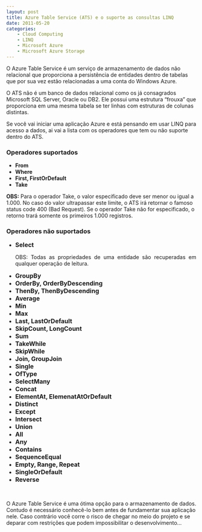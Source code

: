 ```yaml
---
layout: post
title: Azure Table Service (ATS) e o suporte as consultas LINQ
date: 2011-05-20
categories:
    - Cloud Computing
    - LINQ
    - Microsoft Azure
    - Microsoft Azure Storage
---
```


O Azure Table Service é um serviço de armazenamento de dados não relacional que proporciona a persistência de entidades dentro de tabelas que por sua vez estão relacionadas a uma conta do Windows Azure.

O ATS não é um banco de dados relacional como os já consagrados Microsoft SQL Server, Oracle ou DB2. Ele possui uma estrutura “frouxa” que proporciona em uma mesma tabela se ter linhas com estruturas de colunas distintas.

Se você vai iniciar uma aplicação Azure e está pensando em usar LINQ para acesso a dados, ai vai a lista com os operadores que tem ou não suporte dentro do ATS.

### Operadores suportados
* **From**
* **Where**
* **First, FirstOrDefault**
* **Take**

**OBS:** Para o operador Take, o valor especificado deve ser menor ou igual a 1.000. No caso do valor ultrapassar este limite, o ATS irá retornar o famoso status code 400 (Bad Request). Se o operador Take não for especificado, o retorno trará somente os primeiros 1.000 registros.


### Operadores não suportados
<ul>
<li>
<div align="justify"><strong><font size="3">Select</font> </strong></div>
<p align="justify">OBS: Todas as propriedades de uma entidade são recuperadas em qualquer operação de leitura.</p>
</li>
<li>
<div align="justify"><strong><font size="3">GroupBy</font></strong></div>
</li>
<li>
<div align="justify"><strong><font size="3">OrderBy, OrderByDescending</font></strong></div>
</li>
<li>
<div align="justify"><strong><font size="3">ThenBy, ThenByDescending</font></strong></div>
</li>
<li>
<div align="justify"><strong><font size="3">Average</font></strong></div>
</li>
<li>
<div align="justify"><strong><font size="3">Min</font></strong></div>
</li>
<li>
<div align="justify"><strong><font size="3">Max</font></strong></div>
</li>
<li>
<div align="justify"><strong><font size="3">Last, LastOrDefault</font></strong></div>
</li>
<li>
<div align="justify"><strong><font size="3">Skip<strong>Count, LongCount</strong></font></strong></div>
</li>
<li>
<div align="justify"><strong><font size="3">Sum</font></strong></div>
</li>
<li>
<div align="justify"><strong><font size="3">TakeWhile</font></strong></div>
</li>
<li>
<div align="justify"><strong><font size="3">SkipWhile</font></strong></div>
</li>
<li>
<div align="justify"><strong><font size="3">Join, GroupJoin</font></strong></div>
</li>
<li>
<div align="justify"><strong><font size="3">Single</font></strong></div>
</li>
<li>
<div align="justify"><strong><font size="3">OfType</font></strong></div>
</li>
<li>
<div align="justify"><strong><font size="3">SelectMany</font></strong></div>
</li>
<li>
<div align="justify"><strong><font size="3">Concat</font></strong></div>
</li>
<li>
<div align="justify"><strong><font size="3">ElementAt, ElemenatAtOrDefault</font></strong></div>
</li>
<li>
<div align="justify"><strong><font size="3">Distinct</font></strong></div>
</li>
<li>
<div align="justify"><strong><font size="3">Except</font></strong></div>
</li>
<li>
<div align="justify"><strong><font size="3">Intersect</font></strong></div>
</li>
<li>
<div align="justify"><strong><font size="3">Union</font></strong></div>
</li>
<li>
<div align="justify"><strong><font size="3">All</font></strong></div>
</li>
<li>
<div align="justify"><strong><font size="3">Any</font></strong></div>
</li>
<li>
<div align="justify"><strong><font size="3">Contains</font></strong></div>
</li>
<li>
<div align="justify"><strong><font size="3">SequenceEqual</font></strong></div>
</li>
<li>
<div align="justify"><strong><font size="3">Empty, Range, Repeat</font></strong></div>
</li>
<li>
<div align="justify"><strong><font size="3">SingleOrDefault</font></strong></div>
</li>
<li>
<div align="justify"><strong><font size="3">Reverse</font></strong></div>
</li>
</ul>

<p align="justify"><strong></strong>&nbsp;</p>
O Azure Table Service é uma ótima opção para o armazenamento de dados. Contudo é necessário conhecê-lo bem antes de fundamentar sua aplicação nele. Caso contrário você corre o risco de chegar no meio do projeto e se deparar com restrições que podem impossibilitar o desenvolvimento…
